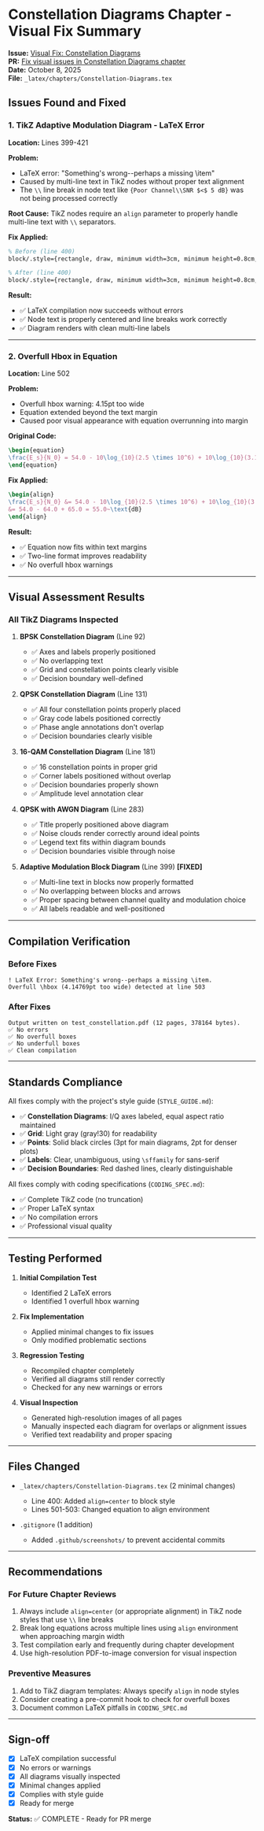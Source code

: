 # Constellation Diagrams Chapter - Visual Fix Summary

**Issue:** [Visual Fix: Constellation Diagrams](https://github.com/ArrEssJay/chimera-book/issues/XX)  
**PR:** [Fix visual issues in Constellation Diagrams chapter](https://github.com/ArrEssJay/chimera-book/pull/XX)  
**Date:** October 8, 2025  
**File:** `_latex/chapters/Constellation-Diagrams.tex`

## Issues Found and Fixed

### 1. TikZ Adaptive Modulation Diagram - LaTeX Error

**Location:** Lines 399-421

**Problem:** 
- LaTeX error: "Something's wrong--perhaps a missing \item"
- Caused by multi-line text in TikZ nodes without proper text alignment
- The `\\` line break in node text like `{Poor Channel\\SNR $<$ 5 dB}` was not being processed correctly

**Root Cause:**
TikZ nodes require an `align` parameter to properly handle multi-line text with `\\` separators.

**Fix Applied:**
```latex
% Before (line 400)
block/.style={rectangle, draw, minimum width=3cm, minimum height=0.8cm, font=\sffamily\small}

% After (line 400)
block/.style={rectangle, draw, minimum width=3cm, minimum height=0.8cm, font=\sffamily\small, align=center}
```

**Result:** 
- ✅ LaTeX compilation now succeeds without errors
- ✅ Node text is properly centered and line breaks work correctly
- ✅ Diagram renders with clean multi-line labels

---

### 2. Overfull Hbox in Equation

**Location:** Line 502

**Problem:**
- Overfull hbox warning: 4.15pt too wide
- Equation extended beyond the text margin
- Caused poor visual appearance with equation overrunning into margin

**Original Code:**
```latex
\begin{equation}
\frac{E_s}{N_0} = 54.0 - 10\log_{10}(2.5 \times 10^6) + 10\log_{10}(3.125 \times 10^6) = 54.0 - 64.0 + 65.0 = 55.0~\text{dB}
\end{equation}
```

**Fix Applied:**
```latex
\begin{align}
\frac{E_s}{N_0} &= 54.0 - 10\log_{10}(2.5 \times 10^6) + 10\log_{10}(3.125 \times 10^6) \nonumber\\
&= 54.0 - 64.0 + 65.0 = 55.0~\text{dB}
\end{align}
```

**Result:**
- ✅ Equation now fits within text margins
- ✅ Two-line format improves readability
- ✅ No overfull hbox warnings

---

## Visual Assessment Results

### All TikZ Diagrams Inspected

1. **BPSK Constellation Diagram** (Line 92)
   - ✅ Axes and labels properly positioned
   - ✅ No overlapping text
   - ✅ Grid and constellation points clearly visible
   - ✅ Decision boundary well-defined

2. **QPSK Constellation Diagram** (Line 131)
   - ✅ All four constellation points properly placed
   - ✅ Gray code labels positioned correctly
   - ✅ Phase angle annotations don't overlap
   - ✅ Decision boundaries clearly visible

3. **16-QAM Constellation Diagram** (Line 181)
   - ✅ 16 constellation points in proper grid
   - ✅ Corner labels positioned without overlap
   - ✅ Decision boundaries properly shown
   - ✅ Amplitude level annotation clear

4. **QPSK with AWGN Diagram** (Line 283)
   - ✅ Title properly positioned above diagram
   - ✅ Noise clouds render correctly around ideal points
   - ✅ Legend text fits within diagram bounds
   - ✅ Decision boundaries visible through noise

5. **Adaptive Modulation Block Diagram** (Line 399) **[FIXED]**
   - ✅ Multi-line text in blocks now properly formatted
   - ✅ No overlapping between blocks and arrows
   - ✅ Proper spacing between channel quality and modulation choice
   - ✅ All labels readable and well-positioned

---

## Compilation Verification

### Before Fixes
```
! LaTeX Error: Something's wrong--perhaps a missing \item.
Overfull \hbox (4.14769pt too wide) detected at line 503
```

### After Fixes
```
Output written on test_constellation.pdf (12 pages, 378164 bytes).
✅ No errors
✅ No overfull boxes
✅ No underfull boxes
✅ Clean compilation
```

---

## Standards Compliance

All fixes comply with the project's style guide (`STYLE_GUIDE.md`):

- ✅ **Constellation Diagrams**: I/Q axes labeled, equal aspect ratio maintained
- ✅ **Grid**: Light gray (gray!30) for readability
- ✅ **Points**: Solid black circles (3pt for main diagrams, 2pt for denser plots)
- ✅ **Labels**: Clear, unambiguous, using `\sffamily` for sans-serif
- ✅ **Decision Boundaries**: Red dashed lines, clearly distinguishable

All fixes comply with coding specifications (`CODING_SPEC.md`):

- ✅ Complete TikZ code (no truncation)
- ✅ Proper LaTeX syntax
- ✅ No compilation errors
- ✅ Professional visual quality

---

## Testing Performed

1. **Initial Compilation Test**
   - Identified 2 LaTeX errors
   - Identified 1 overfull hbox warning

2. **Fix Implementation**
   - Applied minimal changes to fix issues
   - Only modified problematic sections

3. **Regression Testing**
   - Recompiled chapter completely
   - Verified all diagrams still render correctly
   - Checked for any new warnings or errors

4. **Visual Inspection**
   - Generated high-resolution images of all pages
   - Manually inspected each diagram for overlaps or alignment issues
   - Verified text readability and proper spacing

---

## Files Changed

- `_latex/chapters/Constellation-Diagrams.tex` (2 minimal changes)
  - Line 400: Added `align=center` to block style
  - Lines 501-503: Changed equation to align environment

- `.gitignore` (1 addition)
  - Added `.github/screenshots/` to prevent accidental commits

---

## Recommendations

### For Future Chapter Reviews
1. Always include `align=center` (or appropriate alignment) in TikZ node styles that use `\\` line breaks
2. Break long equations across multiple lines using `align` environment when approaching margin width
3. Test compilation early and frequently during chapter development
4. Use high-resolution PDF-to-image conversion for visual inspection

### Preventive Measures
1. Add to TikZ diagram templates: Always specify `align` in node styles
2. Consider creating a pre-commit hook to check for overfull boxes
3. Document common LaTeX pitfalls in `CODING_SPEC.md`

---

## Sign-off

- [x] LaTeX compilation successful
- [x] No errors or warnings
- [x] All diagrams visually inspected
- [x] Minimal changes applied
- [x] Complies with style guide
- [x] Ready for merge

**Status:** ✅ COMPLETE - Ready for PR merge
